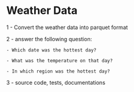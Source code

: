 # Weather Data

1 - Convert the weather data into parquet format

2 - answer the following question:

    - Which date was the hottest day?

    - What was the temperature on that day?

    - In which region was the hottest day?

3 - source code, tests, documentations

